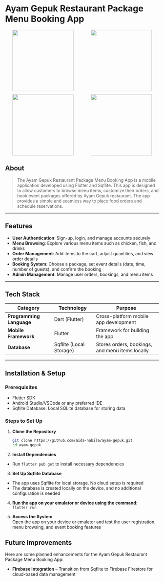 # Ayam Gepuk Restaurant Package Menu Booking App

<div style="display: flex; justify-content: space-around; gap: 10px; flex-wrap: wrap;">
  <img src="https://github.com/user-attachments/assets/7e8b1110-b9a3-470e-9d7c-60acd90fbcc7" width="200px" />
  <img src="https://github.com/user-attachments/assets/22553a77-312b-4a8d-a8ee-b6cfe6721b96" width="200px" />
  <img src="https://github.com/user-attachments/assets/c01c9edd-92ce-4a1c-85e3-4d82ddd441a8" width="200px" />
  <img src="https://github.com/user-attachments/assets/0f2166c0-f16e-4571-b3d7-f83350bb3225" width="200px" />
</div>

## About

> The Ayam Gepuk Restaurant Package Menu Booking App is a mobile application developed using Flutter and Sqflite. This app is designed to allow customers to browse menu items, customize their orders, and book event packages offered by Ayam Gepuk restaurant. The app provides a simple and seamless way to place food orders and schedule reservations.

---

## Features
- **User Authentication**: Sign-up, login, and manage accounts securely
- **Menu Browsing**: Explore various menu items such as chicken, fish, and drinks
- **Order Management**: Add items to the cart, adjust quantities, and view order details
- **Booking System**: Choose a package, set event details (date, time, number of guests), and confirm the booking
- **Admin Management**: Manage user orders, bookings, and menu items

---

## Tech Stack

| **Category**             | **Technology**             | **Purpose**                                        |
|--------------------------|----------------------------|----------------------------------------------------|
| **Programming Language** | Dart (Flutter)             | Cross-platform mobile app development             |
| **Mobile Framework**     | Flutter                    | Framework for building the app                    |
| **Database**             | Sqflite (Local Storage)    | Stores orders, bookings, and menu items locally   |

---

## Installation & Setup

### **Prerequisites**
- Flutter SDK
- Android Studio/VSCode or any preferred IDE
- Sqflite Database: Local SQLite database for storing data

### **Steps to Set Up**
1. **Clone the Repository**

   ```sh
   git clone https://github.com/aida-nabila/ayam-gepuk.git
   cd ayam-gepuk
   
2. **Install Dependencies**
  - Run `flutter pub get` to install necessary dependencies

3. **Set Up Sqflite Database**
  - The app uses Sqflite for local storage. No cloud setup is required
  - The database is created locally on the device, and no additional configuration is needed
    
4. **Run the app on your emulator or device using the command:** <br>
`flutter run`

5. **Access the System** <br>
Open the app on your device or emulator and test the user registration, menu browsing, and event booking features

## Future Improvements 
Here are some planned enhancements for the Ayam Gepuk Restaurant Package Menu Booking App:

- **Firebase Integration** – Transition from Sqflite to Firebase Firestore for cloud-based data management
